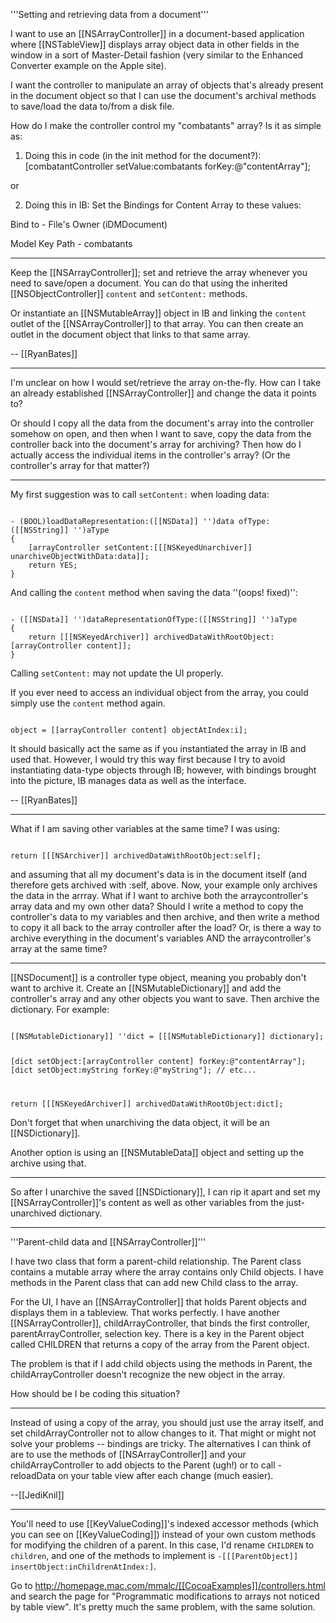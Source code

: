 '''Setting and retrieving data from a document'''

I want to use an [[NSArrayController]] in a document-based application where [[NSTableView]] displays array object data in other fields in the window in a sort of Master-Detail fashion (very similar to the Enhanced Converter example on the Apple site).

I want the controller to manipulate an array of objects that's already present in the document object so that I can use the document's archival methods to save/load the data to/from a disk file.

How do I make the controller control my "combatants" array?  Is it as simple as:

1.  Doing this in code (in the init method for the document?):  [combatantController setValue:combatants forKey:@"contentArray"];

or 

2.  Doing this in IB:  Set the Bindings for Content Array to these values:

Bind to - File's Owner (iDMDocument)

Model Key Path - combatants

----

Keep the [[NSArrayController]]; set and retrieve the array whenever you need to save/open a document. You can do that using the inherited [[NSObjectController]] <code>content</code> and <code>setContent:</code> methods.

Or instantiate an [[NSMutableArray]] object in IB and linking the <code>content</code> outlet of the [[NSArrayController]] to that array. You can then create an outlet in the document object that links to that same array.

-- [[RyanBates]]

----

I'm unclear on how I would set/retrieve the array on-the-fly.  How can I take an already established [[NSArrayController]] and change the data it points to?  

Or should I copy all the data from the document's array into the controller somehow on open, and then when I want to save, copy the data from the controller back into the document's array for archiving?  Then how do I actually access the individual items in the controller's array?  (Or the controller's array for that matter?)

----

My first suggestion was to call <code>setContent:</code> when loading data:

<code>
- (BOOL)loadDataRepresentation:([[NSData]] '')data ofType:([[NSString]] '')aType
{
    [arrayController setContent:[[[NSKeyedUnarchiver]] unarchiveObjectWithData:data]];
    return YES;
}
</code>

And calling the <code>content</code> method when saving the data ''(oops! fixed)'':

<code>
- ([[NSData]] '')dataRepresentationOfType:([[NSString]] '')aType
{
    return [[[NSKeyedArchiver]] archivedDataWithRootObject:[arrayController content]];
}
</code>

Calling <code>setContent:</code> may not update the UI properly.

If you ever need to access an individual object from the array, you could simply use the <code>content</code> method again.

<code>
object = [[arrayController content] objectAtIndex:i];
</code>

It should basically act the same as if you instantiated the array in IB and used that. However, I would try this way first because I try to avoid instantiating data-type objects through IB; however, with bindings brought into the picture, IB manages data as well as the interface.

-- [[RyanBates]]

----

What if I am saving other variables at the same time?  I was using:

<code>
return [[[NSArchiver]] archivedDataWithRootObject:self]; 
</code>

and assuming that all my document's data is in the document itself (and therefore gets archived with :self, above.  Now, your example only archives the data in the arrray.  What if I want to archive both the arraycontroller's array data and my own other data?  Should I write a method to copy the controller's data to my variables and then archive, and then write a method to copy it all back to the array controller after the load?  Or, is there a way to archive everything in the document's variables AND the arraycontroller's array at the same time?

----

[[NSDocument]] is a controller type object, meaning you probably don't want to archive it. Create an [[NSMutableDictionary]] and add the controller's array and any other objects you want to save. Then archive the dictionary. For example:

<code>
[[NSMutableDictionary]] ''dict = [[[NSMutableDictionary]] dictionary];

[dict setObject:[arrayController content] forKey:@"contentArray"];
[dict setObject:myString forKey:@"myString"];
// etc...

return [[[NSKeyedArchiver]] archivedDataWithRootObject:dict];
</code>

Don't forget that when unarchiving the data object, it will be an [[NSDictionary]].

Another option is using an [[NSMutableData]] object and setting up the archive using that.

----

So after I unarchive the saved [[NSDictionary]], I can rip it apart and set my [[NSArrayController]]'s content as well as other variables from the just-unarchived dictionary.

----

'''Parent-child data and [[NSArrayController]]'''

I have two class that form a parent-child relationship. The Parent class contains a mutable array where the array contains only Child objects.  I have methods in the Parent class that can add new Child class to the array.

For the UI, I have an [[NSArrayController]] that holds Parent objects and displays them in a tableview. That works perfectly. I have another [[NSArrayController]], childArrayController, that binds the first controller, parentArrayController, selection key. There is a key in the Parent object called CHILDREN that returns a copy of the array from the Parent object.

The problem is that if I add child objects using the methods in Parent, the childArrayController doesn't recognize the new object in the array.

How should be I be coding this situation?

----

Instead of using a copy of the array, you should just use the array itself, and set childArrayController not to allow changes to it. That might or might not solve your problems -- bindings are tricky. The alternatives I can think of are to use the methods of [[NSArrayController]] and your childArrayController to add objects to the Parent (ugh!) or to call -reloadData on your table view after each change (much easier).

--[[JediKnil]]

----

You'll need to use [[KeyValueCoding]]'s indexed accessor methods (which you can see on [[KeyValueCoding]]) instead of your own custom methods for modifying the children of a parent.  In this case, I'd rename <code>CHILDREN</code> to <code>children</code>, and one of the methods to implement is <code>-[[[ParentObject]] insertObject:inChildrenAtIndex:]</code>.

Go to http://homepage.mac.com/mmalc/[[CocoaExamples]]/controllers.html and search the page for "Programmatic modifications to arrays not noticed by table view".  It's pretty much the same problem, with the same solution.